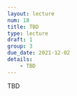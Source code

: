 ```yaml
---
layout: lecture
num: 18
title: TBD
type: lecture
draft: 1
group: 3
due_date: 2021-12-02
details: 
    - TBD
---
```



TBD